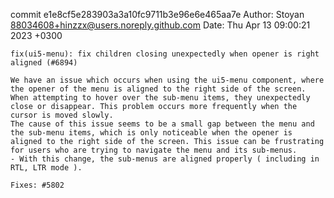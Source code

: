 commit e1e8cf5e283903a3a10fc9711b3e96e6e465aa7e
Author: Stoyan <88034608+hinzzx@users.noreply.github.com>
Date:   Thu Apr 13 09:00:21 2023 +0300

    fix(ui5-menu): fix children closing unexpectedly when opener is right aligned (#6894)
    
    We have an issue which occurs when using the ui5-menu component, where the opener of the menu is aligned to the right side of the screen. When attempting to hover over the sub-menu items, they unexpectedly close or disappear. This problem occurs more frequently when the cursor is moved slowly.
    The cause of this issue seems to be a small gap between the menu and the sub-menu items, which is only noticeable when the opener is aligned to the right side of the screen. This issue can be frustrating for users who are trying to navigate the menu and its sub-menus.
    - With this change, the sub-menus are aligned properly ( including in RTL, LTR mode ).
    
    Fixes: #5802
